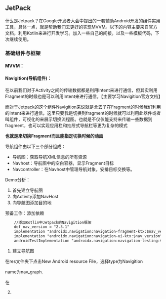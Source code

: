 ## JetPack

什么是Jetpack？在Google开发者大会中提出的一套辅助Android开发的组件实用工具，具体一点，就是帮助我们去更好的实现MVVM。以下的内容主要来自官方文档，利用Kotlin来进行开发学习。加入一些自己的间接，以及一些模板代码，下次继续使用。

### 基础组件与框架

#### MVVM：



#### Navigition(导航组件)：

在以前我们对于Activity之间的传输数据都是利用Intent来进行通信，但其实利用Fragment的时候也是可以利用Intent来进行通信。【主要学习Navigition官方文档】

而对于Jetpack的这个组件Navigition来说就是舍去了在Fragment的时候我们利用的Intent来进行通信，这里只要我是切换到fragment的时候就可以利用此器件或者叫组件，可视化的来展示切换流程图。也就是不仅仅能支持来传输一些数据到fragment，也可以实现应用栏和抽屉式导航栏等更为复杂的模式

**也就是来切换Fragment而且能指定切换时候的动画**

导航组件由以下三个部分组成：

* 导航图：获取导航XML信息的所有资源
* Navhost：导航图中的空白容器，显示Fragment目标
* Navcontroller：在Navhost中管理导航对象，安排目标交换等。

Demo分析：

1. 首先建立导航图
2. 向Activity添加NavHost
3. 向导航图添加目的地

预备工作：添加依赖

```xml
 	//添加Kotlin中Jetpack的Navigition框架
    def nav_version = "2.3.1"
    implementation "androidx.navigation:navigation-fragment-ktx:$nav_version"
    implementation "androidx.navigation:navigation-ui-ktx:$nav_version"
    androidTestImplementation "androidx.navigation:navigation-testing:$nav_version"
```

1. 建立导航图

在res文件夹下点击New Android resource File，选择type为Navigition 

name为nav_graph.

在

2. 